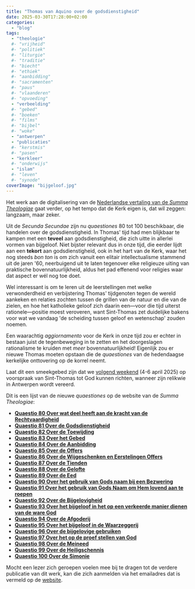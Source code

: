 ```yaml
---
title: "Thomas van Aquino over de godsdienstigheid"
date: 2025-03-30T17:28:00+02:00
categories: 
  - "blog"
tags:
  - "theologie"
  #- "vrijheid"
  #- "politiek"
  #- "liturgie"
  #- "traditie"
  #- "biecht"
  #- "ethiek"
  #- "aanbidding"
  #- "sacramenten"
  #- "paus"
  #- "vlaanderen"
  #- "opvoeding"
  - "verbeelding"
  #- "gebed"
  #- "boeken"
  #- "films"
  #- "bijbel"
  #- "woke"
  - "antwerpen"
  - "publicaties"
  #- "kerstmis"
  #- "pasen"
  - "kerkleer"
  #- "onderwijs"
  - "islam"
  #- "leven"
  #- "synode"
coverImage: "bijgeloof.jpg"
---
```


Het werk aan de digitalisering van de [Nederlandse vertaling van de *Summa Theologiae*](https://summa.gelovenleren.net/) gaat verder, op het tempo dat de Kerk eigen is, dat wil zeggen: langzaam, maar zeker.

Uit de *Secunda Secundae* zijn nu *quaestiones* 80 tot 100 beschikbaar, die handelen over de godsdienstigheid. In Thomas' tijd had men blijkbaar te kampen met een **teveel** aan godsdienstigheid, die zich uitte in allerlei vormen van bijgeloof. Niet bijster relevant dus in onze tijd, die eerder lijdt aan een **tekort** aan godsdienstigheid, ook in het hart van de Kerk, waar het nog steeds *bon ton* is om zich vanuit een elitair intellectualisme stammend uit de jaren '60, neerbuigend uit te laten tegenover elke religieuze uiting van praktische bovennatuurlijkheid, aldus het pad effenend voor religies waar dat aspect er wél nog toe doet.

Wel interessant is om te leren uit de leerstellingen met welke verwonderdheid en verbijstering Thomas' tijdgenoten tegen de wereld aankeken en relaties zochten tussen de grillen van de natuur en die van de zielen, en hoe het katholieke geloof zich daarin een—voor die tijd uiterst rationele—positie moest veroveren, want Sint-Thomas zet duidelijke bakens voor wat we vandaag 'de scheiding tussen geloof en wetenschap' zouden noemen.

Een waarachtig *aggiornamento* voor de Kerk in onze tijd zou er echter in bestaan juist de tegenbeweging in te zetten en het doorgeslagen rationalisme te kruiden met *meer* bovennatuurlijkheid! Eigenlijk zou er nieuwe Thomas moeten opstaan die de *quaestiones* van de hedendaagse kerkelijke onttovering op de korrel neemt.

Laat dit een smeekgebed zijn dat we [volgend weekend](https://gelovenleren.net/blog/studiedag-thomas-van-aquino-op-5-april-2025-in-antwerpen/) (4-6 april 2025) op voorspraak van Sint-Thomas tot God kunnen richten, wanneer zijn relikwie in Antwerpen wordt vereerd.

Dit is een lijst van de nieuwe *quaestiones* op de website van de *Summa Theologiae*:

-   [**Quaestio 80 Over wat deel heeft aan de kracht van de Rechtvaardigheid**](https://summa.gelovenleren.net/liber-3-quaestio-080.html)
-   [**Quaestio 81 Over de Godsdienstigheid**](https://summa.gelovenleren.net/liber-3-quaestio-081.html)
-   [**Quaestio 82 Over de Toewijding**](https://summa.gelovenleren.net/liber-3-quaestio-082.html)
-   [**Quaestio 83 Over het Gebed**](https://summa.gelovenleren.net/liber-3-quaestio-083.html)
-   [**Quaestio 84 Over de Aanbidding**](https://summa.gelovenleren.net/liber-3-quaestio-084.html)
-   [**Quaestio 85 Over de Offers**](https://summa.gelovenleren.net/liber-3-quaestio-085.html)
-   [**Quaestio 86 Over de Wijgeschenken en Eerstelingen Offers**](https://summa.gelovenleren.net/liber-3-quaestio-086.html)
-   [**Quaestio 87 Over de Tienden**](https://summa.gelovenleren.net/liber-3-quaestio-087.html)
-   [**Quaestio 88 Over de Gelofte**](https://summa.gelovenleren.net/liber-3-quaestio-088.html)
-   [**Quaestio 89 Over de Eed**](https://summa.gelovenleren.net/liber-3-quaestio-089.html)
-   [**Quaestio 90 Over het gebruik van Gods naam bij een Bezwering**](https://summa.gelovenleren.net/liber-3-quaestio-090.html)
-   [**Quaestio 91 Over het gebruik van Gods Naam om Hem lovend aan te roepen**](https://summa.gelovenleren.net/liber-3-quaestio-091.html)
-   [**Quaestio 92 Over de Bijgelovigheid**](https://summa.gelovenleren.net/liber-3-quaestio-092.html)
-   [**Quaestio 93 Over het bijgeloof in het op een verkeerde manier dienen van de ware God**](https://summa.gelovenleren.net/liber-3-quaestio-093.html)
-   [**Quaestio 94 Over de Afgoderij**](https://summa.gelovenleren.net/liber-3-quaestio-094.html)
-   [**Quaestio 95 Over het bijgeloof in de Waarzeggerij**](https://summa.gelovenleren.net/liber-3-quaestio-095.html)
-   [**Quaestio 96 Over de bijgelovige gebruiken**](https://summa.gelovenleren.net/liber-3-quaestio-096.html)
-   [**Quaestio 97 Over het op de proef stellen van God**](https://summa.gelovenleren.net/liber-3-quaestio-097.html)
-   [**Quaestio 98 Over de Meineed**](https://summa.gelovenleren.net/liber-3-quaestio-098.html)
-   [**Quaestio 99 Over de Heiligschennis**](https://summa.gelovenleren.net/liber-3-quaestio-099.html)
-   [**Quaestio 100 Over de Simonie**](https://summa.gelovenleren.net/liber-3-quaestio-100.html)

Mocht een lezer zich geroepen voelen mee bij te dragen tot de verdere publicatie van dit werk, kan die zich aanmelden via het emailadres dat is vermeld op de [website](https://summa.gelovenleren.net/about.html).

